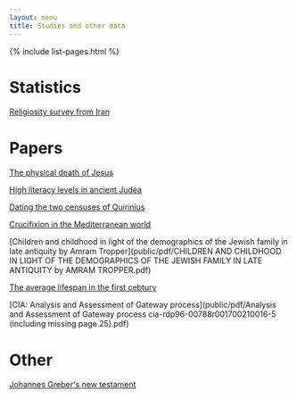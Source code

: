 ```yaml
---
layout: menu
title: Studies and other data
---
```


{% include list-pages.html %}

# Statistics

[Religiosity survey from Iran](public/pdf/GAMAAN-Iran-Religion-Survey-2020-English.pdf)


# Papers

[The physical death of Jesus](public/pdf/The_Physical_Death_of_Jesus.pdf)

[High literacy levels in ancient Judea](public/pdf/high-literacy-levels-in-600bc-judah.pdf)

[Dating the two censuses of Quirinius](public/pdf/Dating_the_two_Censuses_of_Quirinius.pdf)

[Crucifixion in the Mediterranean world](public/pdf/Crucifixion-in-the-Mediterranean-world.pdf)

[Children and childhood in light of the demographics of the Jewish family in late antiquity by Amram Tropper](public/pdf/CHILDREN AND CHILDHOOD IN LIGHT OF THE DEMOGRAPHICS OF THE JEWISH FAMILY IN LATE ANTIQUITY by AMRAM TROPPER.pdf)

[The average lifespan in the first cebtury](public/pdf/average-lifespan-in-first-century-35-years.pdf)

[CIA: Analysis and Assessment of Gateway process](public/pdf/Analysis and Assessment of Gateway process cia-rdp96-00788r001700210016-5 (including missing page 25).pdf)

# Other

[Johannes Greber's new testament](public/pdf/Johannes-Greber-New-Testament.pdf)